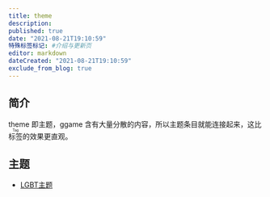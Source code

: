 ```yaml
---
title: theme
description:
published: true
date: "2021-08-21T19:10:59"
特殊标签标记: #介绍与更新页
editor: markdown
dateCreated: "2021-08-21T19:10:59"
exclude_from_blog: true
---
```


## 简介

theme 即主题，ggame 含有大量分散的内容，所以主题条目就能连接起来，这比<ruby>标签<rp>(</rp><rt>Tag</rt><rp>)</rp></ruby>的效果更直观。

## 主题

+   [LGBT主题](/theme/LGBT主题.md)
